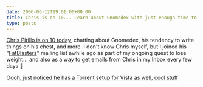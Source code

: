 ```yaml
---
date: 2006-06-12T19:01:00+00:00
title: Chris is on 10... Learn about Gnomedex with just enough time to get a ticket... maybe
type: posts
---
```

[Chris Pirillo is on 10 today](http://on10.net/Blogs/TheShow/3518/), chatting about Gnomedex, his tendency to write things on his chest, and more. I don't know Chris myself, but I joined his "[FatBlasters](http://chris.pirillo.com/2006/06/05/50-weight-loss-tips/)" mailing list awhile ago as part of my ongoing quest to lose weight... and also as a way to get emails from Chris in my Inbox every few days 🙂

[Oooh, just noticed he has a Torrent setup for Vista as well, cool stuff](http://chris.pirillo.com/2006/06/11/windows-vista-bittorrent-tracker/)
